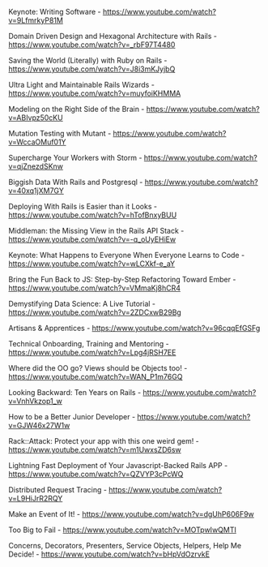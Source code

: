 Keynote: Writing Software - https://www.youtube.com/watch?v=9LfmrkyP81M

Domain Driven Design and Hexagonal Architecture with Rails - https://www.youtube.com/watch?v=_rbF97T4480

Saving the World (Literally) with Ruby on Rails - https://www.youtube.com/watch?v=J8i3mKJyjbQ

Ultra Light and Maintainable Rails Wizards - https://www.youtube.com/watch?v=muyfoiKHMMA

Modeling on the Right Side of the Brain - https://www.youtube.com/watch?v=ABIvpz50cKU

Mutation Testing with Mutant - https://www.youtube.com/watch?v=WccaOMuf01Y

Supercharge Your Workers with Storm - https://www.youtube.com/watch?v=qjZnezdSKnw

Biggish Data With Rails and Postgresql - https://www.youtube.com/watch?v=40xq1jXM7GY

Deploying With Rails is Easier than it Looks - https://www.youtube.com/watch?v=hTofBnxyBUU

Middleman: the Missing View in the Rails API Stack - https://www.youtube.com/watch?v=-q_oUyEHiEw

Keynote: What Happens to Everyone When Everyone Learns to Code - https://www.youtube.com/watch?v=wLCXkf-e_aY

Bring the Fun Back to JS: Step-by-Step Refactoring Toward Ember - https://www.youtube.com/watch?v=VMmaKj8hCR4

Demystifying Data Science: A Live Tutorial - https://www.youtube.com/watch?v=2ZDCxwB29Bg

Artisans & Apprentices - https://www.youtube.com/watch?v=96cqqEfGSFg

Technical Onboarding, Training and Mentoring - https://www.youtube.com/watch?v=Lpg4jRSH7EE

Where did the OO go? Views should be Objects too! - https://www.youtube.com/watch?v=WAN_P1m76GQ

Looking Backward: Ten Years on Rails - https://www.youtube.com/watch?v=VnhVkzop1_w

How to be a Better Junior Developer - https://www.youtube.com/watch?v=GJW46x27W1w

Rack::Attack: Protect your app with this one weird gem! - https://www.youtube.com/watch?v=m1UwxsZD6sw

Lightning Fast Deployment of Your Javascript-Backed Rails APP - https://www.youtube.com/watch?v=QZVYP3cPcWQ

Distributed Request Tracing - https://www.youtube.com/watch?v=L9HiJrR2RQY

Make an Event of It! - https://www.youtube.com/watch?v=dgUhP606F9w

Too Big to Fail - https://www.youtube.com/watch?v=MOTpwIwQMTI

Concerns, Decorators, Presenters, Service Objects, Helpers, Help Me Decide! - https://www.youtube.com/watch?v=bHpVdOzrvkE

